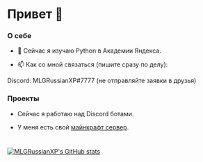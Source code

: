 # Привет 👋

### О себе
- 🌱 Сейчас я изучаю Python в Академии Яндекса.

- 📫 Как со мной связаться (пишите сразу по делу):

Discord: MLGRussianXP#7777 (не отправляйте заявки в друзья)

### Проекты
- Сейчас я работаю над Discord ботами.

- У меня есть свой [майнкрафт сервер](https://discord.gg/hhbaKr9ubp).

#
[![MLGRussianXP's GitHub stats](https://github-readme-stats.vercel.app/api?username=MLGRussianXP)](https://github.com/mlgrussianxp/github-readme-stats)
